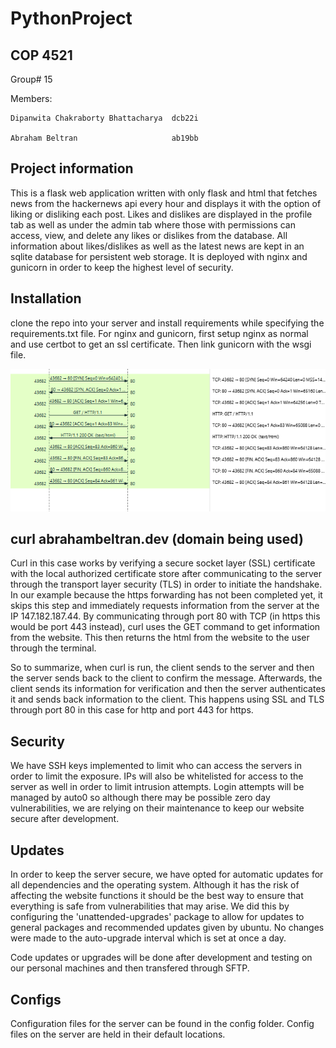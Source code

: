 # PythonProject

## COP 4521
Group# 15

Members:

    Dipanwita Chakraborty Bhattacharya  dcb22i

    Abraham Beltran                     ab19bb


## Project information
This is a flask web application written with only flask and html that fetches news from the hackernews api every hour and displays it with the option of liking or disliking each post. Likes and dislikes are displayed in the profile tab as well as under the admin tab where those with permissions can access, view, and delete any likes or dislikes from the database. All information about likes/dislikes as well as the latest news are kept in an sqlite database for persistent web storage. It is deployed with nginx and gunicorn in order to keep the highest level of security.

## Installation
clone the repo into your server and install requirements while specifying the requirements.txt file. For nginx and gunicorn, first setup nginx as normal and use certbot to get an ssl certificate. Then link gunicorn with the wsgi file.

![](/illustration.png)

## curl abrahambeltran.dev (domain being used)

Curl in this case works by verifying a secure socket layer (SSL) certificate with the local authorized certificate store after communicating to the server through the transport layer security (TLS) in order to initiate the handshake. In our example because the https forwarding has not been completed yet, it skips this step and immediately requests information from the server at the IP 147.182.187.44. By communicating through port 80 with TCP (in https this would be port 443 instead), curl uses the GET command to get information from the website. This then returns the html from the website to the user through the terminal.

So to summarize, when curl is run, the client sends to the server and then the server sends back to the client to confirm the message. Afterwards, the client sends its information for verification and then the server authenticates it and sends back information to the client. This happens using SSL and TLS through port 80 in this case for http and port 443 for https.

## Security

We have SSH keys implemented to limit who can access the servers in order to limit the exposure. IPs will also be whitelisted for access to the server as well in order to limit intrusion attempts. Login attempts will be managed by auto0 so although there may be possible zero day vulnerabilities, we are relying on their maintenance to keep our website secure after development.

## Updates

In order to keep the server secure, we have opted for automatic updates for all dependencies and the operating system. Although it has the risk of affecting the website functions it should be the best way to ensure that everything is safe from vulnerabilities that may arise. We did this by configuring the 'unattended-upgrades' package to allow for updates to general packages and recommended updates given by ubuntu. No changes were made to the auto-upgrade interval which is set at once a day.

Code updates or upgrades will be done after development and testing on our personal machines and then transfered through SFTP.

## Configs

Configuration files for the server can be found in the config folder. Config files on the server are held in their default locations.
